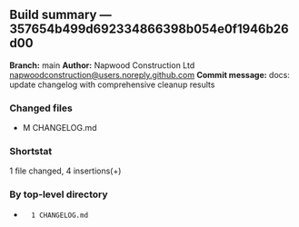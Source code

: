 ## Build summary — 357654b499d692334866398b054e0f1946b26d00

**Branch:** main
**Author:** Napwood Construction Ltd <napwoodconstruction@users.noreply.github.com>
**Commit message:** docs: update changelog with comprehensive cleanup results

### Changed files
 - M	CHANGELOG.md

### Shortstat
 1 file changed, 4 insertions(+)

### By top-level directory
 -       1 CHANGELOG.md
